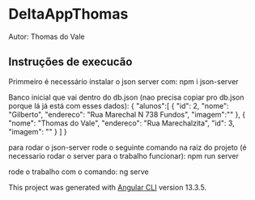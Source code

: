 # DeltaAppThomas

Autor: Thomas do Vale

## Instruções de execucão

Primmeiro é necessário instalar o json server com:
        npm i json-server


Banco inicial que vai dentro do db.json (nao precisa copiar pro db.json porque lá já está com esses dados):
{
    "alunos":[
            {
      "id": 2,
      "nome": "Gilberto",
      "endereco": "Rua Marechal N 738 Fundos",
      "imagem":""
    },
    {
      "nome": "Thomas do Vale",
      "endereco": "Rua Marechalzita",
      "id": 3,
      "imagem": ""
    }
    ]
}

para rodar o json-server rode o seguinte comando na raiz do projeto (é necessario rodar o server para o trabalho funcionar):
        npm run server


rode o trabalho com o comando:
        ng serve


This project was generated with [Angular CLI](https://github.com/angular/angular-cli) version 13.3.5.

